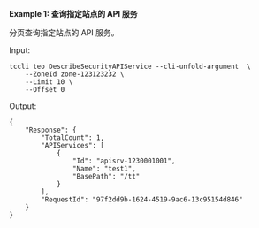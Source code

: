 **Example 1: 查询指定站点的 API 服务**

分页查询指定站点的 API 服务。

Input: 

```
tccli teo DescribeSecurityAPIService --cli-unfold-argument  \
    --ZoneId zone-123123232 \
    --Limit 10 \
    --Offset 0
```

Output: 
```
{
    "Response": {
        "TotalCount": 1,
        "APIServices": [
            {
                "Id": "apisrv-1230001001",
                "Name": "test1",
                "BasePath": "/tt"
            }
        ],
        "RequestId": "97f2dd9b-1624-4519-9ac6-13c95154d846"
    }
}
```

